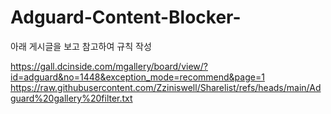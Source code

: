 # Adguard-Content-Blocker-


아래 게시글을 보고 참고하여 규칙 작성

https://gall.dcinside.com/mgallery/board/view/?id=adguard&no=1448&exception_mode=recommend&page=1
https://raw.githubusercontent.com/Zziniswell/Sharelist/refs/heads/main/Adguard%20gallery%20filter.txt
